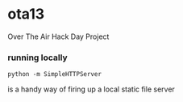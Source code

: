 ota13
=====

Over The Air Hack Day Project


### running locally 

    python -m SimpleHTTPServer

is a handy way of firing up a local static file server